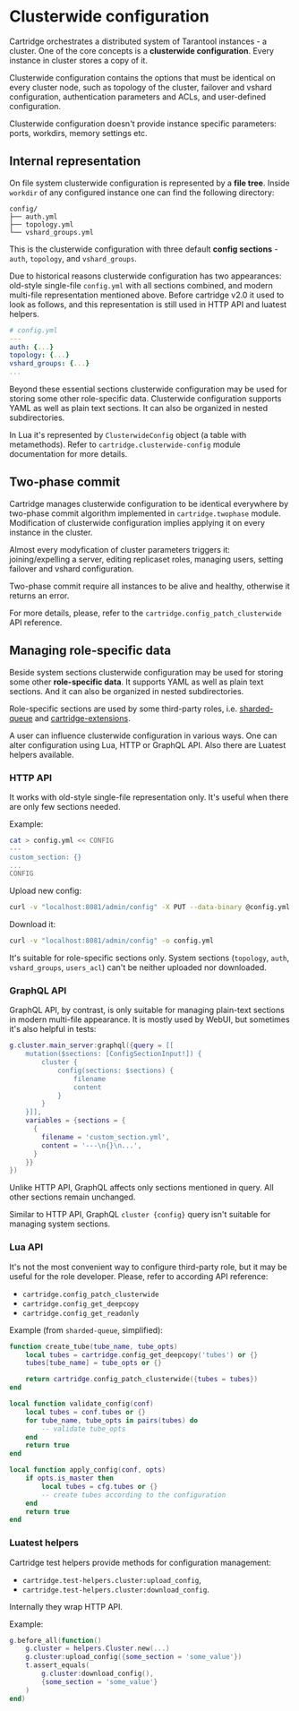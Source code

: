 # Clusterwide configuration

Cartridge orchestrates a distributed system of Tarantool instances - a
cluster. One of the core concepts is a **clusterwide configuration**.
Every instance in cluster stores a copy of it.

Clusterwide configuration contains the options that must be identical on
every cluster node, such as topology of the cluster, failover and vshard
configuration, authentication parameters and ACLs, and user-defined
configuration.

Clusterwide configuration doesn't provide instance specific parameters:
ports, workdirs, memory settings etc.

## Internal representation

On file system clusterwide configuration is represented by a **file
tree**. Inside `workdir` of any configured instance one can find the
following directory:

```text
config/
├── auth.yml
├── topology.yml
└── vshard_groups.yml
```

This is the clusterwide configuration with three default **config
sections** - `auth`, `topology`, and `vshard_groups`.

Due to historical reasons clusterwide configuration has two appearances:
old-style single-file `config.yml` with all sections combined, and
modern multi-file representation mentioned above. Before cartridge v2.0
it used to look as follows, and this representation is still used in
HTTP API and luatest helpers.

```yaml
# config.yml
---
auth: {...}
topology: {...}
vshard_groups: {...}
...
```

Beyond these essential sections clusterwide configuration may be used
for storing some other role-specific data. Clusterwide configuration
supports YAML as well as plain text sections. It can also be organized
in nested subdirectories.

In Lua it's represented by `ClusterwideConfig` object (a table with
metamethods). Refer to `cartridge.clusterwide-config` module
documentation for more details.

## Two-phase commit

Cartridge manages clusterwide configuration to be identical everywhere
by two-phase commit algorithm implemented in `cartridge.twophase`
module. Modification of clusterwide configuration implies applying it on
every instance in the cluster.

Almost every modyfication of cluster parameters triggers it:
joining/expelling a server, editing replicaset roles, managing users,
setting failover and vshard configuration.

Two-phase commit require all instances to be alive and healthy,
otherwise it returns an error.

For more details, please, refer to the
`cartridge.config_patch_clusterwide` API reference.

## Managing role-specific data

Beside system sections clusterwide configuration may be used for storing
some other **role-specific data**. It supports YAML as well as plain
text sections. And it can also be organized in nested subdirectories.

Role-specific sections are used by some third-party roles, i.e.
[sharded-queue](https://github.com/tarantool/sharded-queue) and
[cartridge-extensions](https://github.com/tarantool/cartridge-extensions).

A user can influence clusterwide configuration in various ways. One can
alter configuration using Lua, HTTP or GraphQL API. Also there are
Luatest helpers available.

### HTTP API

It works with old-style single-file representation only. It's useful
when there are only few sections needed.

Example:

```bash
cat > config.yml << CONFIG
---
custom_section: {}
...
CONFIG
```

Upload new config:

```bash
curl -v "localhost:8081/admin/config" -X PUT --data-binary @config.yml
```

Download it:

```bash
curl -v "localhost:8081/admin/config" -o config.yml
```

It's suitable for role-specific sections only. System sections
(`topology`, `auth`, `vshard_groups`, `users_acl`) can't be neither
uploaded nor downloaded.

### GraphQL API

GraphQL API, by contrast, is only suitable for managing plain-text
sections in modern multi-file appearance. It is mostly used by WebUI,
but sometimes it's also helpful in tests:

```lua
g.cluster.main_server:graphql({query = [[
    mutation($sections: [ConfigSectionInput!]) {
        cluster {
            config(sections: $sections) {
                filename
                content
            }
        }
    }]],
    variables = {sections = {
      {
        filename = 'custom_section.yml',
        content = '---\n{}\n...',
      }
    }}
})
```

Unlike HTTP API, GraphQL affects only sections mentioned in query. All
other sections remain unchanged.

Similar to HTTP API, GraphQL `cluster {config}` query isn't suitable for
managing system sections.

### Lua API

It's not the most convenient way to configure third-party role, but it
may be useful for the role developer. Please, refer to according API
reference:

- `cartridge.config_patch_clusterwide`
- `cartridge.config_get_deepcopy`
- `cartridge.config_get_readonly`

Example (from `sharded-queue`, simplified):

```lua
function create_tube(tube_name, tube_opts)
    local tubes = cartridge.config_get_deepcopy('tubes') or {}
    tubes[tube_name] = tube_opts or {}

    return cartridge.config_patch_clusterwide({tubes = tubes})
end

local function validate_config(conf)
    local tubes = conf.tubes or {}
    for tube_name, tube_opts in pairs(tubes) do
        -- validate tube_opts
    end
    return true
end

local function apply_config(conf, opts)
    if opts.is_master then
        local tubes = cfg.tubes or {}
        -- create tubes according to the configuration
    end
    return true
end
```

### Luatest helpers

Cartridge test helpers provide methods for configuration management:

- `cartridge.test-helpers.cluster:upload_config`,
- `cartridge.test-helpers.cluster:download_config`.

Internally they wrap HTTP API.

Example:

```lua
g.before_all(function()
    g.cluster = helpers.Cluster.new(...)
    g.cluster:upload_config({some_section = 'some_value'})
    t.assert_equals(
        g.cluster:download_config(),
        {some_section = 'some_value'}
    )
end)
```
